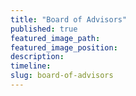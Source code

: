 ```yaml
---
title: "Board of Advisors"
published: true
featured_image_path:
featured_image_position:
description:
timeline:
slug: board-of-advisors
---
```

